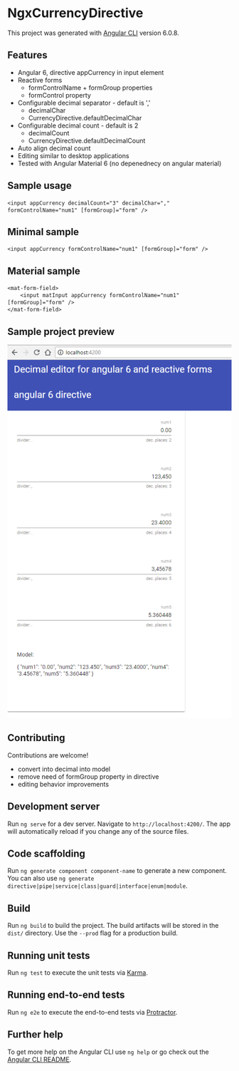 # NgxCurrencyDirective

This project was generated with [Angular CLI](https://github.com/angular/angular-cli) version 6.0.8.

## Features
- Angular 6, directive appCurrency in input element
- Reactive forms
  - formControlName + formGroup properties
  - formControl property
- Configurable decimal separator - default is ','
  - decimalChar
  - CurrencyDirective.defaultDecimalChar
- Configurable decimal count - default is 2
  - decimalCount
  - CurrencyDirective.defaultDecimalCount
- Auto align decimal count
- Editing similar to desktop applications
- Tested with Angular Material 6 (no depenednecy on angular material)

## Sample usage
```
<input appCurrency decimalCount="3" decimalChar="," formControlName="num1" [formGroup]="form" />
```

## Minimal sample
```
<input appCurrency formControlName="num1" [formGroup]="form" />
```

## Material sample
```
<mat-form-field>
    <input matInput appCurrency formControlName="num1" [formGroup]="form" />
</mat-form-field>
```


## Sample project preview
![sample.png](sample.png "sample.png")

## Contributing
Contributions are welcome!
- convert into decimal into model
- remove need of formGroup property in directive
- editing behavior improvements

## Development server

Run `ng serve` for a dev server. Navigate to `http://localhost:4200/`. The app will automatically reload if you change any of the source files.

## Code scaffolding

Run `ng generate component component-name` to generate a new component. You can also use `ng generate directive|pipe|service|class|guard|interface|enum|module`.

## Build

Run `ng build` to build the project. The build artifacts will be stored in the `dist/` directory. Use the `--prod` flag for a production build.

## Running unit tests

Run `ng test` to execute the unit tests via [Karma](https://karma-runner.github.io).

## Running end-to-end tests

Run `ng e2e` to execute the end-to-end tests via [Protractor](http://www.protractortest.org/).

## Further help

To get more help on the Angular CLI use `ng help` or go check out the [Angular CLI README](https://github.com/angular/angular-cli/blob/master/README.md).

